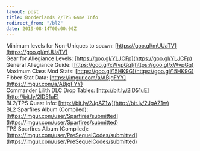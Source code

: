```yaml
---
layout: post
title: Borderlands 2/TPS Game Info
redirect_from: "/bl2"
date: 2019-08-14T00:00:00Z
---
```



Minimum levels for Non-Uniques to spawn: [https://goo.gl/mUUaTV](https://goo.gl/mUUaTV)  
Gear for Allegiance Levels: [https://goo.gl/YLJCFp](https://goo.gl/YLJCFp)  
General Allegiance Guide: [https://goo.gl/xWvpGq](https://goo.gl/xWvpGq)  
Maximum Class Mod Stats: [https://goo.gl/15HK9G](https://goo.gl/15HK9G)  
Fibber Stat Data: [https://imgur.com/a/ABjgFYY](https://imgur.com/a/ABjgFYY)  
Commander Lilith DLC Drop Tables: [http://bit.ly/2ID51uE](http://bit.ly/2ID51uE)  
BL2/TPS Quest Info: [http://bit.ly/2JgAZ1w](http://bit.ly/2JgAZ1w)  
BL2 Sparfires Album (Compiled): [https://imgur.com/user/Sparfires/submitted](https://imgur.com/user/Sparfires/submitted)  
TPS Sparfires Album (Compiled): [https://imgur.com/user/PreSequelCodes/submitted](https://imgur.com/user/PreSequelCodes/submitted)